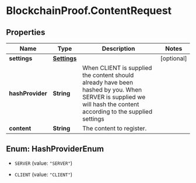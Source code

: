 # BlockchainProof.ContentRequest

## Properties
Name | Type | Description | Notes
------------ | ------------- | ------------- | -------------
**settings** | [**Settings**](Settings.md) |  | [optional] 
**hashProvider** | **String** | When CLIENT is supplied the content should already have been hashed by you. When SERVER is supplied we will hash the content according to the supplied settings | 
**content** | **String** | The content to register. | 


<a name="HashProviderEnum"></a>
## Enum: HashProviderEnum


* `SERVER` (value: `"SERVER"`)

* `CLIENT` (value: `"CLIENT"`)





